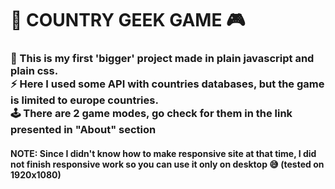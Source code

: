 <h1>🎲 COUNTRY GEEK GAME 🎮</h1>
<h3>🥇 This is my first 'bigger' project made in plain javascript and plain css. </br> ⚡ Here I used some API with countries databases, but the game is limited to europe countries. </br>🕹 There are 2 game modes, go check for them in the  link presented in "About" section </h3>
<h4>NOTE: Since I didn't know how to make responsive site at that time, I did not finish responsive work so you can use it only on desktop 😅 (tested on 1920x1080)</h4>
